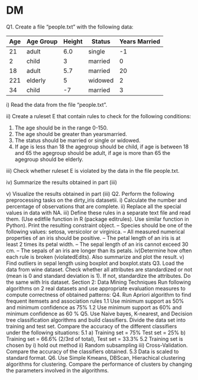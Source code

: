 # DM
Q1. Create a file “people.txt” with the following data:

| Age | Age Group | Height | Status  | Years Married |
|-----|-----------|--------|---------|---------------|
| 21  | adult     | 6.0    | single  | -1            |
| 2   | child     | 3      | married | 0             |
| 18  | adult     | 5.7    | married | 20            |
| 221 | elderly   | 5      | widowed | 2             |
| 34  | child     | -7     | married | 3             |

i) Read the data from the file “people.txt”.

ii) Create a ruleset E that contain rules to check for the following conditions:

1. The age should be in the range 0-150.
2. The age should be greater than yearsmarried.
3. The status should be married or single or widowed.
4. If age is less than 18 the agegroup should be child, if age is between 18 and 65 the agegroup
should be adult, if age is more than 65 the agegroup should be elderly.

iii) Check whether ruleset E is violated by the data in the file people.txt.

iv) Summarize the results obtained in part (iii)

v) Visualize the results obtained in part (iii)
Q2. Perform the following preprocessing tasks on the dirty_iris datasetii.
i) Calculate the number and percentage of observations that are complete.
ii) Replace all the special values in data with NA.
iii) Define these rules in a separate text file and read them.
(Use editfile function in R (package editrules). Use similar function in Python).
Print the resulting constraint object.
– Species should be one of the following values: setosa, versicolor or virginica.
– All measured numerical properties of an iris should be positive.
– The petal length of an iris is at least 2 times its petal width.
– The sepal length of an iris cannot exceed 30 cm.
– The sepals of an iris are longer than its petals.
iv)Determine how often each rule is broken (violatedEdits). Also summarize and plot the
result.
v) Find outliers in sepal length using boxplot and boxplot.stats
Q3. Load the data from wine dataset. Check whether all attributes are standardized or not (mean
is 0 and standard deviation is 1). If not, standardize the attributes. Do the same with Iris dataset.
Section 2: Data Mining Techniques
Run following algorithms on 2 real datasets and use appropriate evaluation measures to compute
correctness of obtained patterns:
Q4. Run Apriori algorithm to find frequent itemsets and association rules
1.1 Use minimum support as 50% and minimum confidence as 75%
1.2 Use minimum support as 60% and minimum confidence as 60 %
Q5. Use Naive bayes, K-nearest, and Decision tree classification algorithms and build classifiers.
Divide the data set into training and test set. Compare the accuracy of the different classifiers
under the following situations:
5.1 a) Training set = 75% Test set = 25% b) Training set = 66.6% (2/3rd of total), Test set =
33.3%
5.2 Training set is chosen by i) hold out method ii) Random subsampling iii) Cross-Validation.
Compare the accuracy of the classifiers obtained.
5.3 Data is scaled to standard format.
Q6. Use Simple Kmeans, DBScan, Hierachical clustering algorithms for clustering. Compare the
performance of clusters by changing the parameters involved in the algorithms.

